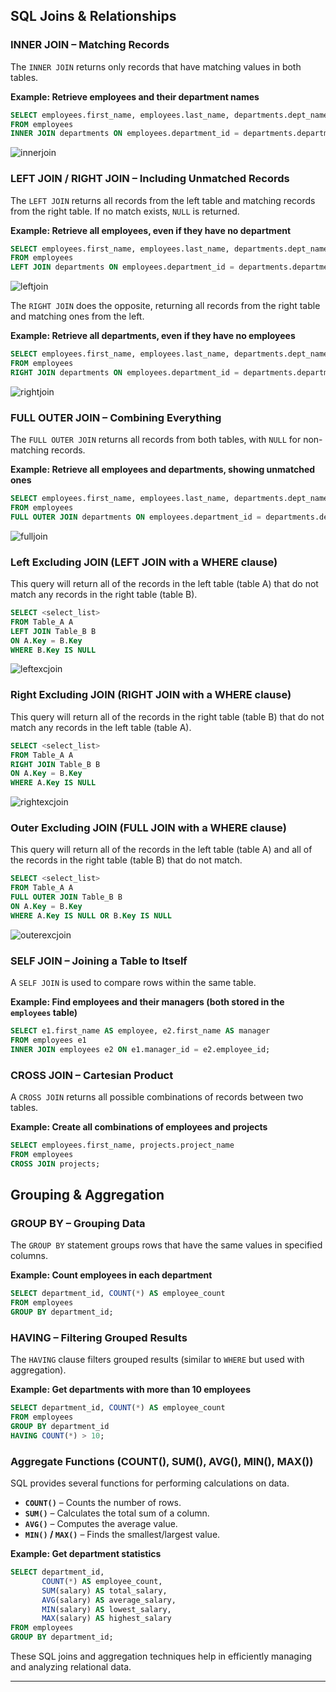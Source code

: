 
## **SQL Joins & Relationships**

### **INNER JOIN – Matching Records**
The `INNER JOIN` returns only records that have matching values in both tables.

**Example: Retrieve employees and their department names**
```sql
SELECT employees.first_name, employees.last_name, departments.dept_name
FROM employees
INNER JOIN departments ON employees.department_id = departments.department_id;
```
![innerjoin](../../img/innerjoin.png)

### **LEFT JOIN / RIGHT JOIN – Including Unmatched Records**
The `LEFT JOIN` returns all records from the left table and matching records from the right table. If no match exists, `NULL` is returned.

**Example: Retrieve all employees, even if they have no department**
```sql
SELECT employees.first_name, employees.last_name, departments.dept_name
FROM employees
LEFT JOIN departments ON employees.department_id = departments.department_id;
```
![leftjoin](../../img/leftjoin.png)

The `RIGHT JOIN` does the opposite, returning all records from the right table and matching ones from the left.

**Example: Retrieve all departments, even if they have no employees**
```sql
SELECT employees.first_name, employees.last_name, departments.dept_name
FROM employees
RIGHT JOIN departments ON employees.department_id = departments.department_id;
```
![rightjoin](../../img/rightjoin.png)

### **FULL OUTER JOIN – Combining Everything**
The `FULL OUTER JOIN` returns all records from both tables, with `NULL` for non-matching records.

**Example: Retrieve all employees and departments, showing unmatched ones**
```sql
SELECT employees.first_name, employees.last_name, departments.dept_name
FROM employees
FULL OUTER JOIN departments ON employees.department_id = departments.department_id;
```
![fulljoin](../../img/outerjoin.png)

### Left Excluding JOIN (LEFT JOIN with a WHERE clause)

This query will return all of the records in the left table (table A) that do not match any records in the right table (table B).

```sql
SELECT <select_list> 
FROM Table_A A
LEFT JOIN Table_B B
ON A.Key = B.Key
WHERE B.Key IS NULL
```

![leftexcjoin](../../img/leftexcludingjoin.png)

### Right Excluding JOIN (RIGHT JOIN with a WHERE clause)

This query will return all of the records in the right table (table B) that do not match any records in the left table (table A).

```sql
SELECT <select_list>
FROM Table_A A
RIGHT JOIN Table_B B
ON A.Key = B.Key
WHERE A.Key IS NULL
```
![rightexcjoin](../../img/rightexcludingjoin.png)

### Outer Excluding JOIN (FULL JOIN with a WHERE clause)

This query will return all of the records in the left table (table A) and all of the records in the right table (table B) that do not match.

```sql
SELECT <select_list>
FROM Table_A A
FULL OUTER JOIN Table_B B
ON A.Key = B.Key
WHERE A.Key IS NULL OR B.Key IS NULL
```
![outerexcjoin](../../img/outerexcludingjoin.png)


### **SELF JOIN – Joining a Table to Itself**
A `SELF JOIN` is used to compare rows within the same table.

**Example: Find employees and their managers (both stored in the `employees` table)**
```sql
SELECT e1.first_name AS employee, e2.first_name AS manager
FROM employees e1
INNER JOIN employees e2 ON e1.manager_id = e2.employee_id;
```

### **CROSS JOIN – Cartesian Product**
A `CROSS JOIN` returns all possible combinations of records between two tables.

**Example: Create all combinations of employees and projects**
```sql
SELECT employees.first_name, projects.project_name
FROM employees
CROSS JOIN projects;
```

## **Grouping & Aggregation**

### **GROUP BY – Grouping Data**
The `GROUP BY` statement groups rows that have the same values in specified columns.

**Example: Count employees in each department**
```sql
SELECT department_id, COUNT(*) AS employee_count
FROM employees
GROUP BY department_id;
```

### **HAVING – Filtering Grouped Results**
The `HAVING` clause filters grouped results (similar to `WHERE` but used with aggregation).

**Example: Get departments with more than 10 employees**
```sql
SELECT department_id, COUNT(*) AS employee_count
FROM employees
GROUP BY department_id
HAVING COUNT(*) > 10;
```

### **Aggregate Functions (COUNT(), SUM(), AVG(), MIN(), MAX())**
SQL provides several functions for performing calculations on data.

- **`COUNT()`** – Counts the number of rows.
- **`SUM()`** – Calculates the total sum of a column.
- **`AVG()`** – Computes the average value.
- **`MIN()` / `MAX()`** – Finds the smallest/largest value.

**Example: Get department statistics**
```sql
SELECT department_id,
       COUNT(*) AS employee_count,
       SUM(salary) AS total_salary,
       AVG(salary) AS average_salary,
       MIN(salary) AS lowest_salary,
       MAX(salary) AS highest_salary
FROM employees
GROUP BY department_id;
```

These SQL joins and aggregation techniques help in efficiently managing and analyzing relational data.

---
